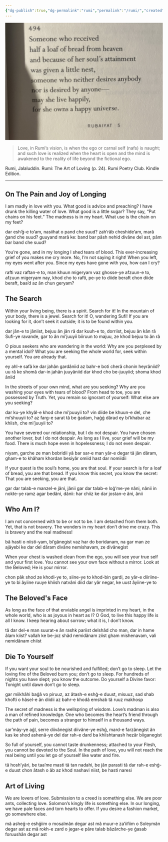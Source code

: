 ```yaml
---
{"dg-publish":true,"dg-permalink":"rumi","permalink":"/rumi/","created":"2024-03-10T21:43:42.000+07:00","updated":"2024-10-20T05:06:34.000+07:00"}
---
```



![IMG_5814.jpeg](/img/user/resources/IMG_5814.jpeg)
> Love, in Rumi’s vision, is when the ego or carnal self (nafs) is naught; and such love is realized when the heart is open and the mind is awakened to the reality of life beyond the fictional ego.

Rumi, Jalaluddin. Rumi: The Art of Loving (p. 24). Rumi Poetry Club. Kindle Edition. 

--- 
## On The Pain and Joy of Longing

I am madly in love with you. What good is advice and preaching? 
I have drunk the killing water of love. What good is a little sugar? 
They say, “Put chains on his feet.” 
The madness is in my heart. What use is the chain on my feet? 

dar esh’ģ-e to’am, nasiihat o pand che suud? 
zah’râb cheshide’am, marâ ģand che suud? 
guuyand marâ ke: band bar pâsh nehid divâne del ast, 
pâm bar band che suud?


You’re gone, and in my longing I shed tears of blood. 
This ever-increasing grief of you makes me cry more. 
No, I’m not saying it right! When you left, my eyes went after you. 
Since my eyes have gone with you, how can I cry? 

rafti vaz raftan-e to, man khuun migeryam 
vaz ghosse-ye afzuun-e to, afzuun migeryam 
nay, khod cho to rafti, pe-ye to diide beraft 
chon diide beraft, baa’d az ân chun geryam?
## The Search 

Within your living being, there is a spirit. Search for it! 
In the mountain of your body, there is a jewel. Search for it! 
O, wandering Sufi! If you are looking for it, don’t seek it outside; it is to be found within you. 

dar jân-e to jâniist, bejuu ân jân 
râ dar kuuh-e to, dorriist, bejuu ân kân râ 
Sufi-ye ravande, gar to ân mi’juuyii 
biiruun to majuu, ze khod bejuu to ân râ

O pious seekers who are wandering in the world: 
Why are you perplexed by a mental idol? 
What you are seeking the whole world for, 
seek within yourself. You are already that.

ey ahl-e safâ ke dar jahân gardâniid 
az bahr-e boti cherâ chonin heyrâniid? 
uu râ ke shomâ dar-in jahân juuyâniid 
dar khod cho be-juuyiid; shoma khod âniid

In the streets of your own mind, what are you seeking? 
Why are you washing your eyes with tears of blood? 
From head to toe, you are possessed by Truth. 
Yet, you remain so ignorant of yourself: What else are you seeking? 

dar ku-ye khyâl-e khod che mi’puuyii to? 
vin diide be khuun-e del, che mi’shuuyii to?
az farg-e sarat tâ be ģadam, haģģ dârad 
ey bi’khabar az khiish, che mi’juuyii to?

You have severed our relationship, but I do not despair. 
You have chosen another lover, but I do not despair. 
As long as I live, your grief will be my food. 
There is much hope even in hopelessness; I do not even despair. 

niyam, garche ze man bobridii 
yâ bar sar-e man yâr-e degar 
tâ jân dâram, gham-e to khâham khordan 
besiyâr omiid hast dar nomiidii

If your quest is the soul’s home, you are that soul. 
If your search is for a loaf of bread, you are that bread. 
If you know this secret, you know the secret: 
That you are seeking, you are that.

gar dar talab-e manzel-e jâni, jânii
gar dar talab-e loģ’me-ye nâni, nânii
in nokte-ye ramz agar bedâni, dânii: 
har chiiz ke dar jostan-e âni, ânii
## Who Am I?

I am not concerned with to be or not to be. 
I am detached from them both. Yet, that is not bravery. 
The wonders in my heart don’t drive me crazy. 
This is bravery and the real madness!

bâ hasti o niisti-yam, bi’gânegist 
vaz har do boridanam, na 
gar man ze ajâyebi ke dar del dâram 
divâne nemishavam, ze divânegist

When your chest is washed clean from the ego, 
you will see your true self and your first love. 
You cannot see your own face without a mirror.
Look at the Beloved; He is your mirror.

chon pâk shod ze khodi-ye to, siine-ye to khod-bin gardi, ze yâr-e diiriine-ye to 
bi âyiine ruuye khiish natvâni diid 
dar yâr negar, ke uust âyiine-ye to

## The Beloved's Face 

As long as the face of that enviable angel is imprinted in my heart, 
in the whole world, who is as joyous in heart as I?
O God, to live this happy life is all I know.
I keep hearing about sorrow; what it is, I don’t know.

tâ dar del-e man suurat-e ân rashk pariist 
delshâd cho man, dar in hame âlam kiist? 
vallah ke be-joz shâd nemidânam ziist 
gham mishenavam, vali nemidânam chiist

## Die To Yourself

If you want your soul to be nourished and fulfilled; 
don’t go to sleep. Let the loving fire of the Beloved burn you; 
don’t go to sleep. For hundreds of nights you have slept; you know the outcome. 
Do yourself a Divine favor: Tonight until dawn don’t go to sleep. 

gar miikhâhi baģâ vo piruuz, 
az âtash-e eshģ-e duust, misuuz, 
sad shab khofti o hâsel-e ân diidii az bahr-e khodâ 
emshab tâ ruuz makhosp

The secret of madness is the wellspring of wisdom. 
Love’s madman is also a man of refined knowledge. 
One who becomes the heart’s friend through the path of pain, 
becomes a stranger to himself in a thousand ways. 

sar’mây-ye aģl, serre diivânegist 
diivâne-ye eshģ, mard-e farzânegist 
ân kas ke shod ashenâ-ye del dar rah-e dard
ba khiishtanash hezâr biiganegist

So full of yourself, you cannot taste drunkenness; 
attached to your Flesh, you cannot be devoted to the Soul. 
In the path of love, you will not reach the real being 
until you let go of yourself like water and fire. 

tâ hosh’yâri, be taa’me masti 
tâ tan nadahi, be jân parasti 
tâ dar rah-e eshģ-e duust chon âtash o âb 
az khod nashavi niist, be hasti naresi
## Art of Living
We are lovers of love. Submission to a creed is something else. 
We are poor ants, collecting love. 
Solomon’s kingly life is something else. 
In our longing, we have pale faces and torn hearts to offer. If you desire a fashion market, go somewhere else. 

mâ asheģ-e eshģiim o mosalmân degar ast
mâ muur-e za’iifiim o Soleymân degar ast 
az mâ rokh-e zard o jegar-e pâre talab 
bâzârche-ye ģasab foruushân degar ast